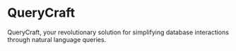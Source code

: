 # QueryCraft
QueryCraft, your revolutionary solution for simplifying database interactions through natural language queries.
